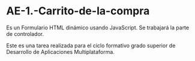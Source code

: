 # AE-1.-Carrito-de-la-compra

Es un  Formulario HTML dinámico usando JavaScript. Se trabajará la parte de controlador.

Este es una tarea realizada para el ciclo formativo grado superior de Desarrollo de Aplicaciones Multiplataforma.

